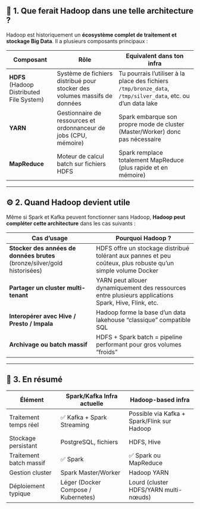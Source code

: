 ## 🧱 1. Que ferait Hadoop dans une telle architecture ?

Hadoop est historiquement un **écosystème complet de traitement et stockage Big Data**.
Il a plusieurs composants principaux :

| Composant                                 | Rôle                                                                      | Equivalent dans ton infra                                                                                     |
| ----------------------------------------- | ------------------------------------------------------------------------- | ------------------------------------------------------------------------------------------------------------- |
| **HDFS** (Hadoop Distributed File System) | Système de fichiers distribué pour stocker des volumes massifs de données | Tu pourrais l’utiliser à la place des fichiers `/tmp/bronze_data`, `/tmp/silver_data`, etc. ou d’un data lake |
| **YARN**                                  | Gestionnaire de ressources et ordonnanceur de jobs (CPU, mémoire)         | Spark embarque son propre mode de cluster (Master/Worker) donc pas nécessaire                                 |
| **MapReduce**                             | Moteur de calcul batch sur fichiers HDFS                                  | Spark remplace totalement MapReduce (plus rapide et en mémoire)                                               |

---

## ⚙️ 2. Quand Hadoop devient utile

Même si Spark et Kafka peuvent fonctionner sans Hadoop, **Hadoop peut compléter cette architecture** dans les cas suivants :

| Cas d’usage                                                               | Pourquoi Hadoop ?                                                                                            |
| ------------------------------------------------------------------------- | ------------------------------------------------------------------------------------------------------------ |
| **Stocker des années de données brutes** (bronze/silver/gold historisées) | HDFS offre un stockage distribué tolérant aux pannes et peu coûteux, plus robuste qu’un simple volume Docker |
| **Partager un cluster multi-tenant**                                      | YARN peut allouer dynamiquement des ressources entre plusieurs applications Spark, Hive, Flink, etc.         |
| **Interopérer avec Hive / Presto / Impala**                               | Hadoop forme la base d’un data lakehouse “classique” compatible SQL                                          |
| **Archivage ou batch massif**                                             | HDFS + Spark batch = pipeline performant pour gros volumes “froids”                                          |

---

## 🚀 3. En résumé

| Élément                 | Spark/Kafka Infra actuelle          | Hadoop-based infra                          |
| ----------------------- | ----------------------------------- | ------------------------------------------- |
| Traitement temps réel   | ✅ Kafka + Spark Streaming           | Possible via Kafka + Spark/Flink sur Hadoop |
| Stockage persistant     | PostgreSQL, fichiers                | HDFS, Hive                                  |
| Traitement batch massif | ✅ Spark                             | ✅ Spark ou MapReduce                        |
| Gestion cluster         | Spark Master/Worker                 | Hadoop YARN                                 |
| Déploiement typique     | Léger (Docker Compose / Kubernetes) | Lourd (cluster HDFS/YARN multi-nœuds)       |
